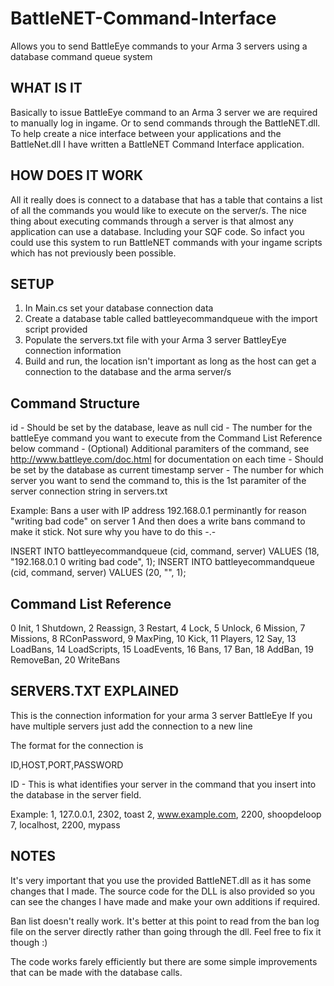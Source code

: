 # BattleNET-Command-Interface
Allows you to send BattleEye commands to your Arma 3 servers using a database command queue system

WHAT IS IT
--
Basically to issue BattleEye command to an Arma 3 server we are required to manually log in ingame. Or to send commands through the BattleNET.dll. To help create a nice interface between your applications and the BattleNet.dll I have written a BattleNET Command Interface application.


HOW DOES IT WORK
--
All it really does is connect to a database that has a table that contains a list of all the commands you would like to execute on the server/s. The nice thing about executing commands through a server is that almost any application can use a database. Including your SQF code. So infact you could use this system to run BattleNET commands with your ingame scripts which has not previously been possible.


SETUP
--
1. In Main.cs set your database connection data
2. Create a database table called battleyecommandqueue with the import script provided
3. Populate the servers.txt file with your Arma 3 server BattleyEye connection information
4. Build and run, the location isn't important as long as the host can get a connection to the database and the arma server/s

Command Structure
--
id - Should be set by the database, leave as null
cid - The number for the battleEye command you want to execute from the Command List Reference below
command - (Optional) Additional paramiters of the command, see http://www.battleye.com/doc.html for documentation on each time - Should be set by the database as current timestamp
server - The number for which server you want to send the command to, this is the 1st paramiter of the server connection string in servers.txt

Example:
Bans a user with IP address 192.168.0.1 perminantly for reason "writing bad code" on server 1
And then does a write bans command to make it stick. Not sure why you have to do this -.-

INSERT INTO battleyecommandqueue (cid, command, server) VALUES (18, "192.168.0.1 0 writing bad code", 1);
INSERT INTO battleyecommandqueue (cid, command, server) VALUES (20, "", 1);

Command List Reference
--
0 Init,
1 Shutdown,
2 Reassign,
3 Restart,
4 Lock,
5 Unlock,
6 Mission,
7 Missions,
8 RConPassword,
9 MaxPing,
10 Kick,
11 Players,
12 Say,
13 LoadBans,
14 LoadScripts,
15 LoadEvents,
16 Bans,
17 Ban,
18 AddBan,
19 RemoveBan,
20 WriteBans

SERVERS.TXT EXPLAINED
--
This is the connection information for your arma 3 server BattleEye
If you have multiple servers just add the connection to a new line

The format for the connection is

ID,HOST,PORT,PASSWORD

ID - This is what identifies your server in the command that you insert into the database in the server field.

Example:
1, 127.0.0.1, 2302, toast
2, www.example.com, 2200, shoopdeloop
7, localhost, 2200, mypass

NOTES
--

It's very important that you use the provided BattleNET.dll as it has some changes that I made.
The source code for the DLL is also provided so you can see the changes I have made and make your own additions if required.

Ban list doesn't really work. It's better at this point to read from the ban log file on the server directly rather than going through the dll. Feel free to fix it though :)

The code works farely efficiently but there are some simple improvements that can be made with the database calls.
